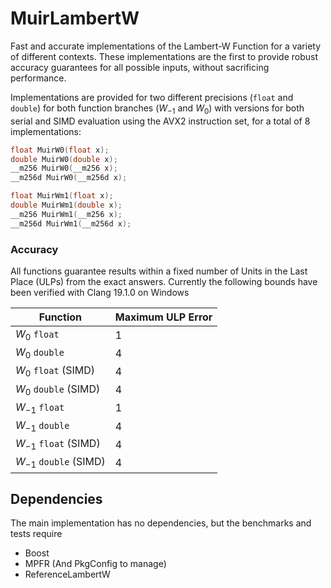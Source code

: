 # MuirLambertW

Fast and accurate implementations of the Lambert-W Function for a variety of different contexts. These implementations are the first to provide robust accuracy guarantees for all possible inputs, without sacrificing performance.

Implementations are provided for two different precisions (`float` and `double`) for both function branches ($W_{-1}$ and $W_{0}$) with versions for both serial and SIMD evaluation using the AVX2 instruction set, for a total of 8 implementations:

```C++
float MuirW0(float x);
double MuirW0(double x);
__m256 MuirW0(__m256 x);
__m256d MuirW0(__m256d x);

float MuirWm1(float x);
double MuirWm1(double x);
__m256 MuirWm1(__m256 x);
__m256d MuirWm1(__m256d x);
```

### Accuracy
All functions guarantee results within a fixed number of Units in the Last Place (ULPs) from the exact answers. Currently the following bounds have been verified with Clang 19.1.0 on Windows

| Function                 | Maximum ULP Error |
| ------------------------ | ----------------- |
| $W_0$ `float`            | 1                 |
| $W_0$ `double`           | 4                 |
| $W_0$ `float` (SIMD)     | 4                 |
| $W_0$ `double` (SIMD)    | 4                 |
| $W_{-1}$ `float`         | 1                 |
| $W_{-1}$ `double`        | 4                 |
| $W_{-1}$ `float` (SIMD)  | 4                 |
| $W_{-1}$ `double` (SIMD) | 4                 |

## Dependencies
The main implementation has no dependencies, but the benchmarks and tests require
- Boost
- MPFR (And PkgConfig to manage)
- ReferenceLambertW